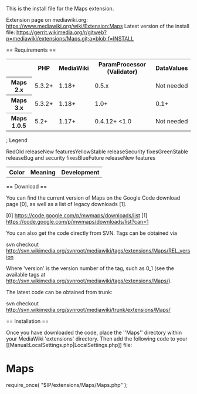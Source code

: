 This is the install file for the Maps extension.
	
Extension page on mediawiki.org: https://www.mediawiki.org/wiki/Extension:Maps
Latest version of the install file: https://gerrit.wikimedia.org/r/gitweb?p=mediawiki/extensions/Maps.git;a=blob;f=INSTALL


== Requirements ==

<table>
	<tr>
		<th></th>
		<th>PHP</th>
		<th>MediaWiki</th>
		<th>ParamProcessor (Validator)</th>
		<th>DataValues</th>
	</tr>
	<tr>
		<th>Maps 2.x</th>
		<td>5.3.2+</td>
		<td>1.18+</td>
		<td>0.5.x</td>
		<td>Not needed</td>
	</tr>
	<tr>
		<th>Maps 3.x</th>
		<td>5.3.2+</td>
		<td>1.18+</td>
		<td>1.0+</td>
		<td>0.1+</td>
	</tr>
	<tr>
		<th>Maps 1.0.5</th>
		<td>5.2+</td>
		<td>1.17+</td>
		<td>0.4.12+ &lt;1.0</td>
		<td>Not needed</td>
	</tr>
</table>

; Legend

<table>
	<tr>
		<th>Color</th>
		<th>Meaning</th>
		<th>Development</th>
	</tr>
	<tr>
		<tr style="background:salmon;">Red</tr>
		<tr>Old release</tr>
		<tr>New features</tr>
	</tr>
	<tr>
		<tr style="background:#FCED77;">Yellow</tr>
		<tr>Stable release</tr>
		<tr>Security fixes</tr>
	</tr>
	<tr>
		<tr style="background:#a0e75a;">Green</tr>
		<tr>Stable release</tr>
		<tr>Bug and security fixes</tr>
	</tr>
	<tr>
		<tr style="background:skyBlue;">Blue</tr>
		<tr>Future release</tr>
		<tr>New features</tr>
	</tr>
</table>

== Download ==

You can find the current version of Maps on the Google Code download page [0],
as well as a list of legacy downloads [1].

[0] https://code.google.com/p/mwmaps/downloads/list
[1] https://code.google.com/p/mwmaps/downloads/list?can=1

You can also get the code directly from SVN. Tags can be obtained via

 svn checkout http://svn.wikimedia.org/svnroot/mediawiki/tags/extensions/Maps/REL_version

Where 'version' is the version number of the tag, such as 0_1
(see the available tags at http://svn.wikimedia.org/svnroot/mediawiki/tags/extensions/Maps/).

The latest code can be obtained from trunk:

 svn checkout http://svn.wikimedia.org/svnroot/mediawiki/trunk/extensions/Maps/

== Installation ==

Once you have downloaded the code, place the ''Maps'' directory within your MediaWiki
'extensions' directory. Then add the following code to your [[Manual:LocalSettings.php|LocalSettings.php]] file:

# Maps
require_once( "$IP/extensions/Maps/Maps.php" );